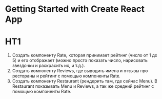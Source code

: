 # Getting Started with Create React App

# HT1
1. Создать компоненту Rate, которая принимает рейтинг (число от 1 до 5) и его отображает (можно просто показать число, нарисовать звездочки и раскрасить их, и т.д.).
2. Создать компоненту Reviews, где выводить имена и отзывы про рестораны и рейтинг с помощью компоненты Rate.
3. Создать компоненту Restaurant (рендерить там, где сейчас Menu). В Restaurant показывать Menu и Reviews, а так же средний рейтинг с помощью компоненты Rate.


